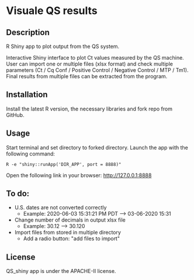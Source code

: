 # Visuale QS results

## Description
R Shiny app to plot output from the QS system.

Interactive Shiny interface to plot Ct values measured by the QS machine. User can import one or multiple files (xlsx format) and check multiple parameters (Ct / Cq Conf / Positive Control / Negative Control / MTP	/ Tm1). Final results from multiple files can be extracted from the program.

## Installation

Install the latest R version, the necessary libraries and fork repo from GitHub.

## Usage
Start terminal and set directory to forked directory. Launch the app with the following command:

`R -e "shiny::runApp('DIR_APP', port = 8888)"`

Open the following link in your browser: http://127.0.0.1:8888

## To do:
- U.S. dates are not converted correctly
  - Example: 2020-06-03 15:31:21 PM PDT --> 03-06-2020 15:31
- Change number of decimals in output xlsx file
  - Example: 30.12 --> 30.120
- Import files from stored in multiple directory
  - Add a radio button: "add files to import"

## License
QS_shiny app is under the APACHE-II license.
